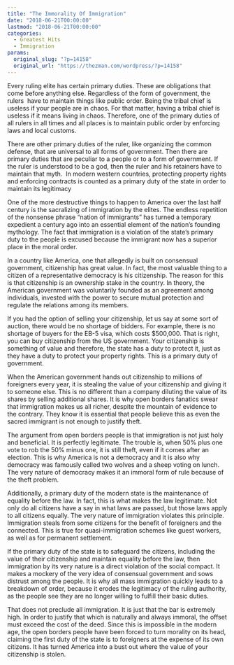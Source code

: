 ```yaml
---
title: "The Immorality Of Immigration"
date: "2018-06-21T00:00:00"
lastmod: "2018-06-21T00:00:00"
categories:
  - Greatest Hits
  - Immigration
params:
  original_slug: "?p=14158"
  original_url: "https://thezman.com/wordpress/?p=14158"
---
```


Every ruling elite has certain primary duties. These are obligations
that come before anything else. Regardless of the form of government,
the rulers  have to maintain things like public order. Being the tribal
chief is useless if your people are in chaos. For that matter, having a
tribal chief is useless if it means living in chaos. Therefore, one of
the primary duties of all rulers in all times and all places is to
maintain public order by enforcing laws and local customs.

There are other primary duties of the ruler, like organizing the common
defense, that are universal to all forms of government. Then there are
primary duties that are peculiar to a people or to a form of government.
If the ruler is understood to be a god, then the ruler and his retainers
have to maintain that myth.  In modern western countries, protecting
property rights and enforcing contracts is counted as a primary duty of
the state in order to maintain its legitimacy

One of the more destructive things to happen to America over the last
half century is the sacralizing of immigration by the elites. The
endless repetition of the nonsense phrase “nation of immigrants” has
turned a temporary expedient a century ago into an essential element of
the nation’s founding mythology. The fact that immigration is a
violation of the state’s primary duty to the people is excused because
the immigrant now has a superior place in the moral order.

In a country like America, one that allegedly is built on consensual
government, citizenship has great value. In fact, the most valuable
thing to a citizen of a representative democracy is his citizenship. The
reason for this is that citizenship is an ownership stake in the
country. In theory, the American government was voluntarily founded as
an agreement among individuals, invested with the power to secure mutual
protection and regulate the relations among its members.

If you had the option of selling your citizenship, let us say at some
sort of auction, there would be no shortage of bidders. For example,
there is no shortage of buyers for the EB-5 visa, which costs $500,000.
That is right, you can buy citizenship from the US government. Your
citizenship is something of value and therefore, the state has a duty to
protect it, just as they have a duty to protect your property rights.
This is a primary duty of government.

When the American government hands out citizenship to millions of
foreigners every year, it is stealing the value of your citizenship and
giving it to someone else. This is no different than a company diluting
the value of its shares by selling additional shares. It is why open
borders fanatics swear that immigration makes us all richer, despite the
mountain of evidence to the contrary. They know it is essential that
people believe this as even the sacred immigrant is not enough to
justify theft.

The argument from open borders people is that immigration is not just
holy and beneficial. It is perfectly legitimate. The trouble is, when
50% plus one vote to rob the 50% minus one, it is still theft, even if
it comes after an election. This is why America is not a democracy and
it is also why democracy was famously called two wolves and a sheep
voting on lunch. The very nature of democracy makes it an immoral form
of rule because of the theft problem.

Additionally, a primary duty of the modern state is the maintenance of
equality before the law. In fact, this is what makes the law legitimate.
Not only do all citizens have a say in what laws are passed, but those
laws apply to all citizens equally. The very nature of immigration
violates this principle. Immigration steals from some citizens for the
benefit of foreigners and the connected. This is true for
quasi-immigration schemes like guest workers, as well as for permanent
settlement.

If the primary duty of the state is to safeguard the citizens, including
the value of their citizenship and maintain equality before the law,
then immigration by its very nature is a direct violation of the social
compact. It makes a mockery of the very idea of consensual government
and sows distrust among the people. It is why all mass immigration
quickly leads to a breakdown of order, because it erodes the legitimacy
of the ruling authority, as the people see they are no longer willing to
fulfill their basic duties.

That does not preclude all immigration. It is just that the bar is
extremely high. In order to justify that which is naturally and always
immoral, the offset must exceed the cost of the deed. Since this is
impossible in the modern age, the open borders people have been forced
to turn morality on its head, claiming the first duty of the state is to
foreigners at the expense of its own citizens. It has turned America
into a bust out where the value of your citizenship is stolen.
